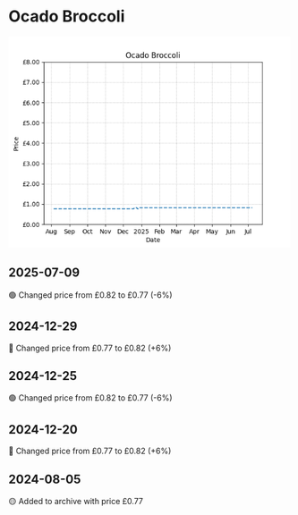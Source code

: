 # Ocado Broccoli
![](charts/product-59106011.png)
## 2025-07-09
🟢 Changed price from £0.82 to £0.77 (-6%)
## 2024-12-29
🔴 Changed price from £0.77 to £0.82 (+6%)
## 2024-12-25
🟢 Changed price from £0.82 to £0.77 (-6%)
## 2024-12-20
🔴 Changed price from £0.77 to £0.82 (+6%)
## 2024-08-05
🟡 Added to archive with price £0.77